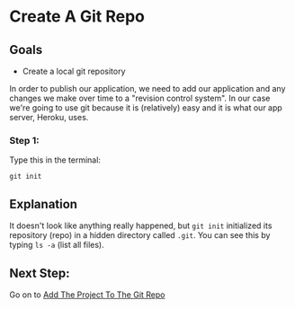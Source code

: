 # Create A Git Repo

## Goals

* Create a local git repository

In order to publish our application, we need to add our application and any changes we make over time to a 
"revision control system". In our case we're going to use git because it is (relatively) easy and it is what our 
app server, Heroku, uses.


### Step 1:

Type this in the terminal:

```text
git init
```


## Explanation

It doesn't look like anything really happened, but `git init` initialized its repository (repo) in a hidden directory 
called `.git`. You can see this by typing `ls -a` (list all files).


## Next Step:

Go on to [Add The Project To The Git Repo](add_the_project_to_the_git_repo)
